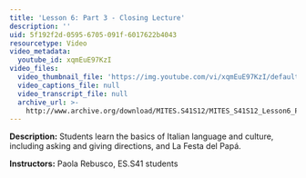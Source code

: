 ```yaml
---
title: 'Lesson 6: Part 3 - Closing Lecture'
description: ''
uid: 5f192f2d-0595-6705-091f-6017622b4043
resourcetype: Video
video_metadata:
  youtube_id: xqmEuE97KzI
video_files:
  video_thumbnail_file: 'https://img.youtube.com/vi/xqmEuE97KzI/default.jpg'
  video_captions_file: null
  video_transcript_file: null
  archive_url: >-
    http://www.archive.org/download/MITES.S41S12/MITES_S41S12_Lesson6_Part3_300k.mp4
---
```


**Description:** Students learn the basics of Italian language and culture, including asking and giving directions, and La Festa del Papá.

**Instructors:** Paola Rebusco, ES.S41 students